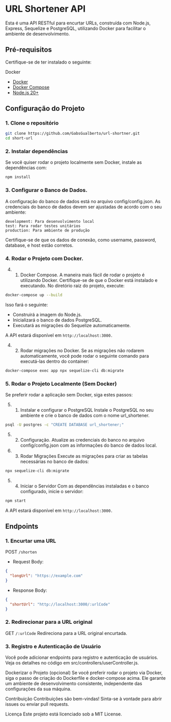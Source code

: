# URL Shortener API
Esta é uma API RESTful para encurtar URLs, construída com Node.js, Express, Sequelize e PostgreSQL, utilizando Docker para facilitar o ambiente de desenvolvimento.

## Pré-requisitos
Certifique-se de ter instalado o seguinte:

Docker
- [Docker](https://www.docker.com/)
- [Docker Compose](https://docs.docker.com/compose/install/)
- [Node.js 20+](https://nodejs.org/en/download/)

## Configuração do Projeto
### 1. Clone o repositório
```bash
git clone https://github.com/GabsGualberto/url-shortner.git
cd short-url
```

### 2. Instalar dependências
Se você quiser rodar o projeto localmente sem Docker, instale as dependências com:
```bash
npm install
```

### 3. Configurar o Banco de Dados.
A configuração do banco de dados está no arquivo config/config.json. As credenciais do banco de dados devem ser ajustadas de acordo com o seu ambiente:
```
development: Para desenvolvimento local
test: Para rodar testes unitários
production: Para ambiente de produção
```
Certifique-se de que os dados de conexão, como username, password, database, e host estão corretos.

### 4. Rodar o Projeto com Docker.
   
4. 1. Docker Compose.
A maneira mais fácil de rodar o projeto é utilizando Docker. Certifique-se de que o Docker está instalado e executando. No diretório raiz do projeto, execute:
```bash
docker-compose up --build
```
Isso fará o seguinte:
- Construirá a imagem do Node.js.
- Inicializará o banco de dados PostgreSQL.
- Executará as migrações do Sequelize automaticamente.
  
A API estará disponível em ```http://localhost:3000.```

4. 2. Rodar migrações no Docker.
Se as migrações não rodarem automaticamente, você pode rodar o seguinte comando para executá-las dentro do container:

```bash
docker-compose exec app npx sequelize-cli db:migrate
```
### 5. Rodar o Projeto Localmente (Sem Docker)
Se preferir rodar a aplicação sem Docker, siga estes passos:

5. 1. Instalar e configurar o PostgreSQL
Instale o PostgreSQL no seu ambiente e crie o banco de dados com o nome url_shortener.

```bash
psql -U postgres -c "CREATE DATABASE url_shortener;"
```
5. 2. Configuração.
Atualize as credenciais do banco no arquivo config/config.json com as informações do banco de dados local.

5. 3. Rodar Migrações
Execute as migrações para criar as tabelas necessárias no banco de dados:

```bash
npx sequelize-cli db:migrate
```
5. 4. Iniciar o Servidor
Com as dependências instaladas e o banco configurado, inicie o servidor:

```bash
npm start
```
A API estará disponível em ```http://localhost:3000.```

## Endpoints
### 1. Encurtar uma URL
POST ```/shorten```
- Request Body:
```json
{
  "longUrl": "https://example.com"
}
```
- Response Body:
```json
{
  "shortUrl": "http://localhost:3000/:urlCode"
}
```
### 2. Redirecionar para a URL original
GET ```/:urlCode```
Redireciona para a URL original encurtada.

### 3. Registro e Autenticação de Usuário
Você pode adicionar endpoints para registro e autenticação de usuários. Veja os detalhes no código em src/controllers/userController.js.

Dockerizar o Projeto (opcional)
Se você preferir rodar o projeto via Docker, siga o passo de criação do Dockerfile e docker-compose acima. Ele garante um ambiente de desenvolvimento consistente, independente das configurações da sua máquina.

Contribuição
Contribuições são bem-vindas! Sinta-se à vontade para abrir issues ou enviar pull requests.

Licença
Este projeto está licenciado sob a MIT License.